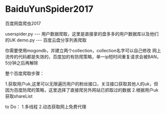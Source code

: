 # BaiduYunSpider2017
百度网盘爬虫2017


userspider.py --- 用户数据爬取，这里是直接拿的盘多多的用户数据库以及他们的UK
demo.py --- 百度云盘分享列表爬取



你需要使用mogondb，并建立两个collection，collection名字可以自己修改
网上流传的代码都是失效的，百度加的有防爬策略，单一ip短时间重复请求会被BAN，5分钟之后再解除

整个百度爬取步骤：

1.获取用户uk,这里可以无限遍历用户的粉丝接口，关注接口获取其他人的uk，但因为百度防爬的策略，这里选择了直接爬另外网站已抓取过的数据
2.根据用户uk获取shareList




to Do：
1.多线程
2.动态获取网上免费代理
